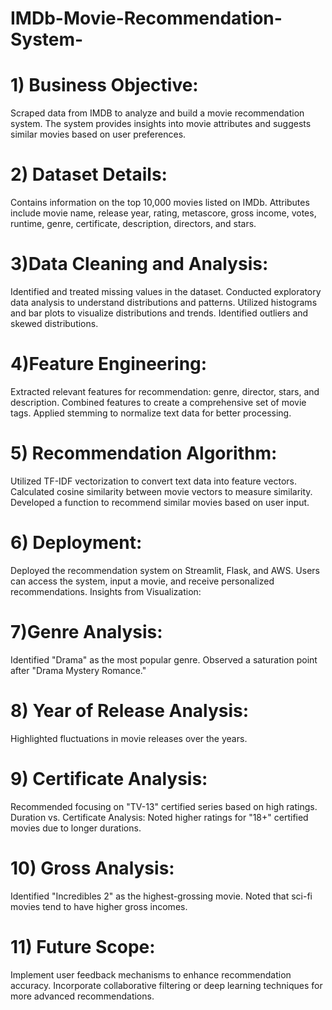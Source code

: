 # IMDb-Movie-Recommendation-System-

# 1) Business Objective:
Scraped data from IMDB to analyze and build a movie recommendation system.
The system provides insights into movie attributes and suggests similar movies based on user preferences.

# 2) Dataset Details:
Contains information on the top 10,000 movies listed on IMDb.
Attributes include movie name, release year, rating, metascore, gross income, votes, runtime, genre, certificate, description, directors, and stars.

# 3)Data Cleaning and Analysis:
Identified and treated missing values in the dataset.
Conducted exploratory data analysis to understand distributions and patterns.
Utilized histograms and bar plots to visualize distributions and trends.
Identified outliers and skewed distributions.

# 4)Feature Engineering:
Extracted relevant features for recommendation: genre, director, stars, and description.
Combined features to create a comprehensive set of movie tags.
Applied stemming to normalize text data for better processing.

# 5) Recommendation Algorithm:
Utilized TF-IDF vectorization to convert text data into feature vectors.
Calculated cosine similarity between movie vectors to measure similarity.
Developed a function to recommend similar movies based on user input.

# 6) Deployment:
Deployed the recommendation system on Streamlit, Flask, and AWS.
Users can access the system, input a movie, and receive personalized recommendations.
Insights from Visualization:

# 7)Genre Analysis:
Identified "Drama" as the most popular genre.
Observed a saturation point after "Drama Mystery Romance."

# 8) Year of Release Analysis:
Highlighted fluctuations in movie releases over the years.

# 9) Certificate Analysis:
Recommended focusing on "TV-13" certified series based on high ratings.
Duration vs. Certificate Analysis:
Noted higher ratings for "18+" certified movies due to longer durations.

# 10) Gross Analysis:
Identified "Incredibles 2" as the highest-grossing movie.
Noted that sci-fi movies tend to have higher gross incomes.

# 11) Future Scope:
Implement user feedback mechanisms to enhance recommendation accuracy.
Incorporate collaborative filtering or deep learning techniques for more advanced recommendations.
